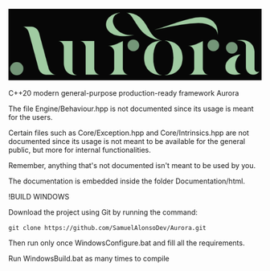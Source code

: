 ![image](https://github.com/SamuelAlonsoDev/Aurora/blob/master/logo1.PNG)

C++20 modern general-purpose production-ready framework Aurora

The file Engine/Behaviour.hpp is not documented since its usage is meant for the users.

Certain files such as Core/Exception.hpp and Core/Intrinsics.hpp are not documented since its usage is not meant to be available for the general public, but more for internal functionalities.

Remember, anything that's not documented isn't meant to be used by you.

The documentation is embedded inside the folder Documentation/html.

!BUILD WINDOWS

Download the project using Git by running the command:
```
git clone https://github.com/SamuelAlonsoDev/Aurora.git
```

Then run only once WindowsConfigure.bat and fill all the requirements.

Run WindowsBuild.bat as many times to compile